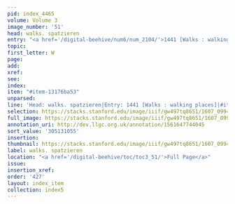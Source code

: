 ```yaml
---
pid: index_4465
volume: Volume 3
image_number: '51'
head: walks. spatzieren
entry: "<a href='/digital-beehive/num6/num_2104/'>1441 [Walks : walking places]</a>"
topic:
first_letter: W
page:
add:
xref:
see:
index:
item: "#item-13176ba53"
unparsed:
line: 'Head: walks. spatzieren|Entry: 1441 [Walks : walking places]|#item-13176ba53'
selection: https://stacks.stanford.edu/image/iiif/gw497tq8651/1607_0994/1636,1055,670,170/full/0/default.jpg
full_image: https://stacks.stanford.edu/image/iiif/gw497tq8651/1607_0994/full/full/0/default.jpg
annotation_uri: http://dev.llgc.org.uk/annotation/1561647744045
sort_value: '305131055'
insertion:
thumbnail: https://stacks.stanford.edu/image/iiif/gw497tq8651/1607_0994/1636,1055,670,170/150,/0/default.jpg
label: walks. spatzieren
location: "<a href='/digital-beehive/toc/toc3_51/'>Full Page</a>"
issue:
insertion_xref:
order: '427'
layout: index_item
collection: index5
---
```

